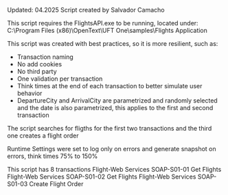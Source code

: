 Updated: 04.2025
Script created by Salvador Camacho

This script requires the FlightsAPI.exe to be running, located under:
C:\Program Files (x86)\OpenText\UFT One\samples\Flights Application

This script was created with best practices, so it is more resilient, such as:
* Transaction naming
* No add cookies
* No third party
* One validation per transaction
* Think times at the end of each transaction to better simulate user behavior
* DepartureCity and ArrivalCity are parametrized and randomly selected and the date is also parametrized, this applies to the first
  and second transaction

The script searches for fligths for the first two transactions and the third one creates a flight order

Runtime Settings were set to log only on errors and generate snapshot on errors, think times 75% to 150%

This script has 8 transactions
Flight-Web Services SOAP-S01-01 Get Flights
Flight-Web Services SOAP-S01-02 Get Flights
Flight-Web Services SOAP-S01-03 Create Flight Order